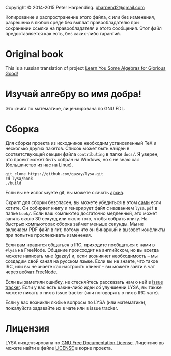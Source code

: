 Copyright © 2014-2015 Peter Harpending. <pharpend2@gmail.com>

Копирование и распространение этого файла, с или без изменения, разрешено в
любой среде без выплат правообладателю при сохранении ссылки на правообладателя и
этого сообщения. Этот файл предоставляется как есть, без каких-либо гарантий.

# Original book

This is a russian translation of project [Learn You Some Algebras for Glorious Good!](https://gitlab.com/lysa/lysa)

# Изучай алгебру во имя добра!

Это книга по математике, лицензирована по GNU FDL.

# Сборка

Для сборки проекта из исходников необходим установленный TeX и несколько других пакетов.
Список может быть найден в соответствующей секции файла `contributing` в папке `docs/`.
Я уверен, что проект может быть собран на Windows, но я не знаю как
(большинство из нас на Linux).

```
git clone https://github.com/gazay/lysa.git
cd lysa/book
./build
```

Если вы не используете git, вы можете скачать [архив](https://github.com/gazay/lysa/archive/master.zip).

Скрипт для сборки безопасен, вы можете убедиться в этом
[сами](https://github.com/gazay/lysa/blob/master/book/build) если хотите.
Он собирает книгу и генерирует файл с названием `lysa.pdf` в папке `book/`.
Если ваш компьютер достаточно медленный, это может занять около 30 секунд
или около того, чтобы собрать книгу. На быстрых компьюторах сборка займет меньше секунды.
Мы не включаем PDF файл в гит, потому что он бинарный и вызовет конфликты
при попытке прослеживать изменения.

Если вам нравится общаться в IRC, приходите пообщаться с нами в `#lysa` на FreeNode.
Общение происходит на английском, но вы всегда можете написать мне (gazay) и,
если возникнет необходимость – мы создадим свой канал на русском языке.
Если вы не знаете, что такое IRC, или вы не знаете как настроить клиент – вы можете
зайти в чат через [вебчат FreeNode][webchat].

Если вы заметили ошибку, не стесняйтесь рассказать нам о ней в [issue tracker](https://github.com/gazay/lysa/issues).
Если у вас есть какие-либо идеи об улучшении LYSA, вы также можете писать о них в issue tracker
(или поговорить о них в IRC чате).

Если у вас возникли любые вопросы по LYSA (или математике), пожалуйста задавайте их в чате или
в issue tracker.

[webchat]: http://webchat.freenode.net/?channels=lysa


# Лицензия

LYSA лизцензирована по [GNU Free Documentation License][gfdl].
Лицензию вы можете найти в файле [LICENSE](https://github.com/gazay/lysa/LICENSE) в корне проекта.

[gfdl]: https://gnu.org/licenses/fdl.html
